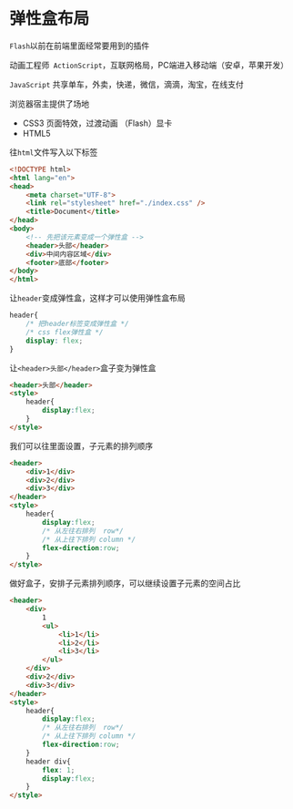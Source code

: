 # 弹性盒布局

`Flash`以前在前端里面经常要用到的插件

动画工程师`
ActionScript`，互联网格局，PC端进入移动端（安卓，苹果开发）

`JavaScript` 共享单车，外卖，快递，微信，滴滴，淘宝，在线支付

浏览器宿主提供了场地

- CSS3 页面特效，过渡动画 （Flash）显卡
- HTML5

往`html`文件写入以下标签
```html
<!DOCTYPE html>
<html lang="en">
<head>
    <meta charset="UTF-8">
    <link rel="stylesheet" href="./index.css" />
    <title>Document</title>
</head>
<body>
    <!-- 先把该元素变成一个弹性盒 -->
    <header>头部</header>
    <div>中间内容区域</div>
    <footer>底部</footer>
</body>
</html>
```
让`header`变成弹性盒，这样才可以使用弹性盒布局
```css
header{
    /* 把header标签变成弹性盒 */
    /* css flex弹性盒 */
    display: flex;
}
```
让`<header>头部</header>`盒子变为弹性盒
```html
<header>头部</header>
<style>
    header{
        display:flex;
    }
</style>
```
我们可以往里面设置，子元素的排列顺序
```html
<header>
    <div>1</div>
    <div>2</div>
    <div>3</div>
</header>
<style>
    header{
        display:flex;
        /* 从左往右排列  row*/
        /* 从上往下排列 column */
        flex-direction:row;
    }
</style>
```
做好盒子，安排子元素排列顺序，可以继续设置子元素的空间占比
```html
<header>
    <div>
        1
        <ul>
            <li>1</li>
            <li>2</li>
            <li>3</li>
        </ul>
    </div>
    <div>2</div>
    <div>3</div>
</header>
<style>
    header{
        display:flex;
        /* 从左往右排列  row*/
        /* 从上往下排列 column */
        flex-direction:row;
    }
    header div{
        flex: 1;
        display:flex;
    }
</style>
```
